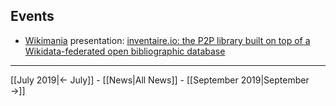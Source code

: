 <!-- LANG:EN, title="August 2019"-->

## Events
* [Wikimania](https://wikimania.wikimedia.org/wiki/Wikimania) presentation: [inventaire.io: the P2P library built on top of a Wikidata-federated open bibliographic database](https://wikimania.wikimedia.org/wiki/2019:Libraries/inventaire.io:_the_P2P_library_built_on_top_of_a_Wikidata-federated_open_bibliographic_database)

<hr>

[[July 2019|← July]] - [[News|All News]] - [[September 2019|September →]]